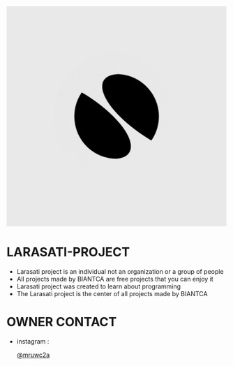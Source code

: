 <p align="center">
    <img src="asset/BIANTCA ICON.jpg" />
</p>

# LARASATI-PROJECT
- Larasati project is an individual not an organization or a group of people
- All projects made by BIANTCA are free projects that you can enjoy it
- Larasati project was created to learn about programming
- The Larasati project is the center of all projects made by BIANTCA

# OWNER CONTACT
- instagram : <a href="https://instagram.com/mruwc2a"> <p> @mruwc2a </p> </a>
